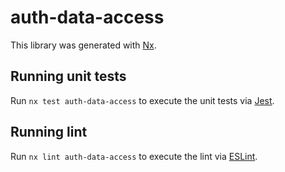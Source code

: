 # auth-data-access

This library was generated with [Nx](https://nx.dev).

## Running unit tests

Run `nx test auth-data-access` to execute the unit tests via [Jest](https://jestjs.io).

## Running lint

Run `nx lint auth-data-access` to execute the lint via [ESLint](https://eslint.org/).
